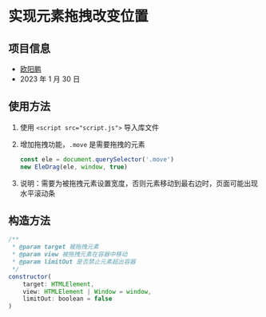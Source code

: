 # 实现元素拖拽改变位置

## 项目信息

- [欧阳鹏](https://apee.top)
- 2023 年 1 月 30 日

## 使用方法

1. 使用 `<script src="script.js">` 导入库文件
2. 增加拖拽功能，`.move` 是需要拖拽的元素

    ```js
    const ele = document.querySelector('.move')
    new EleDrag(ele, window, true)
    ```
3. 说明：需要为被拖拽元素设置宽度，否则元素移动到最右边时，页面可能出现水平滚动条

## 构造方法

```js
/**
 * @param target 被拖拽元素
 * @param view 被拖拽元素在容器中移动
 * @param limitOut 是否禁止元素超出容器
 */
constructor(
    target: HTMLElement,
    view: HTMLElement | Window = window,
    limitOut: boolean = false
)
```
